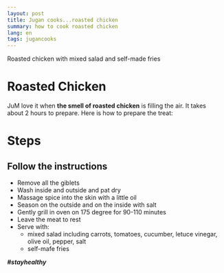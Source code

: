 ```yaml
---
layout: post
title: Jugan cooks...roasted chicken
summary: how to cook roasted chicken
lang: en
tags: jugancooks
---
```


<div class="message">
Roasted chicken with mixed salad and self-made fries
</div>

# Roasted Chicken
JuM love it when **the smell of roasted chicken** is filling the air.
It takes about 2 hours to prepare.
Here is how to prepare the treat:

# Steps
## Follow the instructions

- Remove all the giblets
- Wash inside and outside and pat dry
- Massage spice into the skin with a little oil
- Season on the outside and on the inside with salt
- Gently grill in oven on 175 degree for 90-110 minutes
- Leave the meat to rest
- Serve with:
  - mixed salad including carrots, tomatoes, cucumber, letuce vinegar, olive oil, pepper, salt
  - self-mafe fries 

**_#stayhealthy_**
